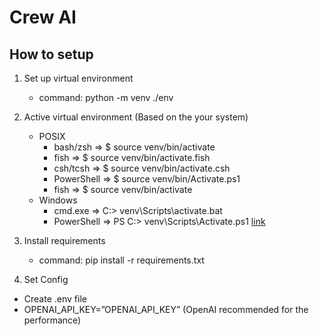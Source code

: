 # Crew AI

## How to setup

1. Set up virtual environment
   - command: python -m venv ./env
  
2. Active virtual environment (Based on the your system)
   - POSIX
     - bash/zsh ⇒ $ source venv/bin/activate
     - fish ⇒ $ source venv/bin/activate.fish
     - csh/tcsh ⇒ $ source venv/bin/activate.csh
     - PowerShell ⇒ $ source venv/bin/Activate.ps1
     - fish ⇒ $ source venv/bin/activate
   - Windows
     - cmd.exe ⇒ C:\> venv\Scripts\activate.bat
     - PowerShell ⇒ PS C:\> venv\Scripts\Activate.ps1
       [link](https://docs.python.org/3/library/venv.html)

3. Install requirements
   - command: pip install -r requirements.txt
  
4. Set Config
  - Create .env file
  - OPENAI_API_KEY=”OPENAI_API_KEY” (OpenAI recommended for the performance)
